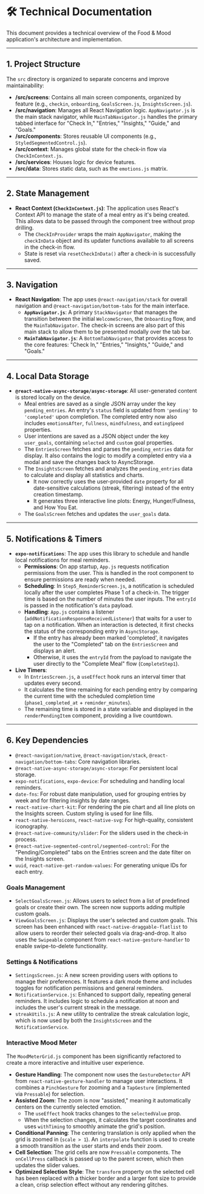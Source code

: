 # 🛠️ Technical Documentation

This document provides a technical overview of the Food & Mood application's architecture and implementation.

---

## 1. Project Structure

The `src` directory is organized to separate concerns and improve maintainability:

-   **/src/screens**: Contains all main screen components, organized by feature (e.g., `checkin`, `onboarding`, `GoalsScreen.js`, `InsightsScreen.js`).
-   **/src/navigation**: Manages all React Navigation logic. `AppNavigator.js` is the main stack navigator, while `MainTabNavigator.js` handles the primary tabbed interface for "Check In," "Entries," "Insights," "Guide," and "Goals."
-   **/src/components**: Stores reusable UI components (e.g., `StyledSegmentedControl.js`).
-   **/src/context**: Manages global state for the check-in flow via `CheckInContext.js`.
-   **/src/services**: Houses logic for device features.
-   **/src/data**: Stores static data, such as the `emotions.js` matrix.

---

## 2. State Management

-   **React Context (`CheckInContext.js`)**: The application uses React's Context API to manage the state of a meal entry as it's being created. This allows data to be passed through the component tree without prop drilling.
    -   The `CheckInProvider` wraps the main `AppNavigator`, making the `checkInData` object and its updater functions available to all screens in the check-in flow.
    -   State is reset via `resetCheckInData()` after a check-in is successfully saved.

---

## 3. Navigation

-   **React Navigation**: The app uses `@react-navigation/stack` for overall navigation and `@react-navigation/bottom-tabs` for the main interface.
    -   **`AppNavigator.js`**: A primary `StackNavigator` that manages the transition between the initial `WelcomeScreen`, the `Onboarding` flow, and the `MainTabNavigator`. The check-in screens are also part of this main stack to allow them to be presented modally over the tab bar.
    -   **`MainTabNavigator.js`**: A `BottomTabNavigator` that provides access to the core features: "Check In," "Entries," "Insights," "Guide," and "Goals."

---

## 4. Local Data Storage

-   **`@react-native-async-storage/async-storage`**: All user-generated content is stored locally on the device.
    -   Meal entries are saved as a single JSON array under the key `pending_entries`. An entry's `status` field is updated from `'pending'` to `'completed'` upon completion. The completed entry now also includes `emotionsAfter`, `fullness`, `mindfulness`, and `eatingSpeed` properties.
    -   User intentions are saved as a JSON object under the key `user_goals`, containing `selected` and `custom` goal properties.
    -   The `EntriesScreen` fetches and parses the `pending_entries` data for display. It also contains the logic to modify a completed entry via a modal and save the changes back to AsyncStorage.
    -   The `InsightsScreen` fetches and analyzes the `pending_entries` data to calculate and display all statistics and charts.
        -   It now correctly uses the user-provided `date` property for all date-sensitive calculations (streak, filtering) instead of the entry creation timestamp.
        -   It generates three interactive line plots: Energy, Hunger/Fullness, and How You Eat.
    -   The `GoalsScreen` fetches and updates the `user_goals` data.

---

## 5. Notifications & Timers

-   **`expo-notifications`**: The app uses this library to schedule and handle local notifications for meal reminders.
    -   **Permissions**: On app startup, `App.js` requests notification permissions from the user. This is handled in the root component to ensure permissions are ready when needed.
    -   **Scheduling**: In `Step5_ReminderScreen.js`, a notification is scheduled locally after the user completes Phase 1 of a check-in. The trigger time is based on the number of minutes the user inputs. The `entryId` is passed in the notification's `data` payload.
    -   **Handling**: `App.js` contains a listener (`addNotificationResponseReceivedListener`) that waits for a user to tap on a notification. When an interaction is detected, it first checks the status of the corresponding entry in `AsyncStorage`. 
        - If the entry has already been marked 'completed', it navigates the user to the "Completed" tab on the `EntriesScreen` and displays an alert.
        - Otherwise, it uses the `entryId` from the payload to navigate the user directly to the "Complete Meal" flow (`CompleteStep1`).
-   **Live Timers**:
    -   In `EntriesScreen.js`, a `useEffect` hook runs an interval timer that updates every second.
    -   It calculates the time remaining for each pending entry by comparing the current time with the scheduled completion time (`phase1_completed_at` + `reminder_minutes`).
    -   The remaining time is stored in a state variable and displayed in the `renderPendingItem` component, providing a live countdown.

---

## 6. Key Dependencies

-   `@react-navigation/native`, `@react-navigation/stack`, `@react-navigation/bottom-tabs`: Core navigation libraries.
-   `@react-native-async-storage/async-storage`: For persistent local storage.
-   `expo-notifications`, `expo-device`: For scheduling and handling local reminders.
-   `date-fns`: For robust date manipulation, used for grouping entries by week and for filtering insights by date ranges.
-   `react-native-chart-kit`: For rendering the pie chart and all line plots on the Insights screen. Custom styling is used for line fills.
-   `react-native-heroicons`, `react-native-svg`: For high-quality, consistent iconography.
-   `@react-native-community/slider`: For the sliders used in the check-in process.
-   `@react-native-segmented-control/segmented-control`: For the "Pending/Completed" tabs on the Entries screen and the date filter on the Insights screen.
-   `uuid`, `react-native-get-random-values`: For generating unique IDs for each entry. 

### Goals Management
- `SelectGoalsScreen.js`: Allows users to select from a list of predefined goals or create their own. The screen now supports adding multiple custom goals.
- `ViewGoalsScreen.js`: Displays the user's selected and custom goals. This screen has been enhanced with `react-native-draggable-flatlist` to allow users to reorder their selected goals via drag-and-drop. It also uses the `Swipeable` component from `react-native-gesture-handler` to enable swipe-to-delete functionality.

### Settings & Notifications
- `SettingsScreen.js`: A new screen providing users with options to manage their preferences. It features a dark mode theme and includes toggles for notification permissions and general reminders.
- `NotificationService.js`: Enhanced to support daily, repeating general reminders. It includes logic to schedule a notification at noon and includes the user's current streak in the message.
- `streakUtils.js`: A new utility to centralize the streak calculation logic, which is now used by both the `InsightsScreen` and the `NotificationService`.

### Interactive Mood Meter
The `MoodMeterGrid.js` component has been significantly refactored to create a more interactive and intuitive user experience.

- **Gesture Handling**: The component now uses the `GestureDetector` API from `react-native-gesture-handler` to manage user interactions. It combines a `PinchGesture` for zooming and a `TapGesture` (implemented via `Pressable`) for selection.
- **Assisted Zoom**: The zoom is now "assisted," meaning it automatically centers on the currently selected emotion.
  - The `useEffect` hook tracks changes to the `selectedValue` prop.
  - When the selection changes, it calculates the target coordinates and uses `withTiming` to smoothly animate the grid's position.
- **Conditional Panning**: The centering translation is only applied when the grid is zoomed in (`scale > 1`). An `interpolate` function is used to create a smooth transition as the user starts and ends their zoom.
- **Cell Selection**: The grid cells are now `Pressable` components. The `onCellPress` callback is passed up to the parent screen, which then updates the slider values.
- **Optimized Selection Style**: The `transform` property on the selected cell has been replaced with a thicker border and a larger font size to provide a clean, crisp selection effect without any rendering glitches. 